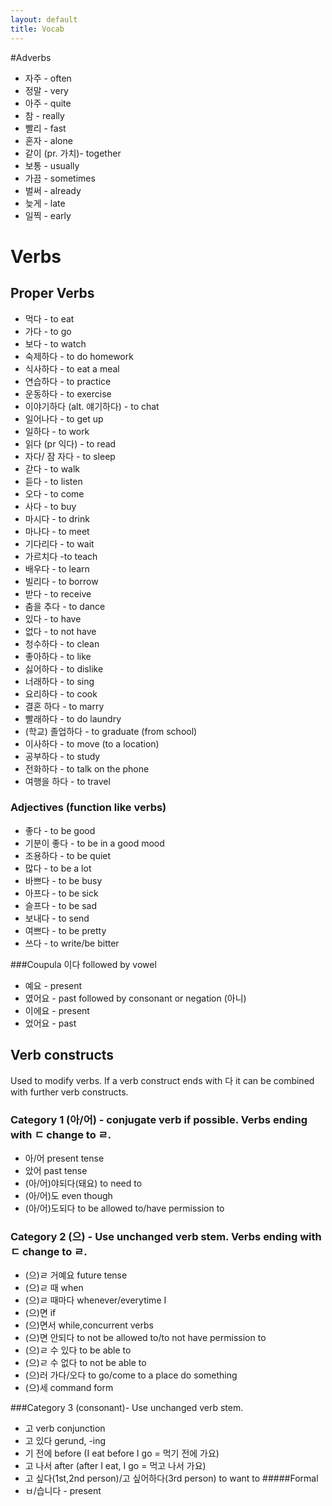 ```yaml
---
layout: default
title: Vocab
---
```


#Adverbs
- 자주 - often
- 정말 - very
- 아주 - quite
- 참 - really
- 빨리 - fast
- 혼자 - alone
- 같이 (pr. 가치)- together
- 보통 - usually
- 가끔 - sometimes
- 벌써 - already
- 늦게 - late
- 일찍 - early

# Verbs

## Proper Verbs
- 먹다 - to eat
- 가다 - to go
- 보다 - to watch
- 숙제하다 - to do homework
- 식사하다 - to eat a meal
- 연습하다 - to practice
- 운동하다 - to exercise
- 이야기하다 (alt. 얘기하다) - to chat
- 일어나다 - to get up
- 일하다 - to work
- 읽다 (pr 익다) - to read
- 자다/ 잠 자다 - to sleep
- 갇다 - to walk
- 듣다 - to listen
- 오다 - to come
- 사다 - to buy
- 마시다 - to drink
- 마나다 - to meet
- 기다리다 - to wait
- 가르치다 -to teach
- 배우다 - to learn
- 빌리다 - to borrow
- 받다 - to receive
- 춤을 추다 - to dance
- 있다 - to have
- 없다 - to not have
- 청수하다 - to clean
- 좋아하다 - to like
- 싫어하다 - to dislike
- 너래하다 - to sing
- 요리하다 - to cook
- 결혼 하다 - to marry
- 빨래하다 - to do laundry
- (학교) 졸업하다 - to graduate (from school)
- 이사하다 - to move (to a location)
- 공부하다 - to study
- 전화하다 - to talk on the phone
- 여행을 하다 - to travel

### Adjectives (function like verbs)
- 좋다 - to be good
- 기분이 좋다 - to be in a good mood
- 조용하다 - to be quiet
- 많다 - to be a lot
- 바쁘다 - to be busy
- 아프다 - to be sick
- 슬프다 - to be sad
- 보내다 - to send
- 여쁘다 - to be pretty
- 쓰다 - to write/be bitter

###Coupula 이다
followed by vowel
- 예요 - present
- 였어요 - past
followed by consonant or negation (아니)
- 이에요 - present
- 었어요 - past

## Verb constructs
Used to modify verbs. If a verb construct ends with 다 it can be combined with further verb constructs.

### Category 1 (아/어) - conjugate verb if possible. Verbs ending with ㄷ change to ㄹ.
- 아/어 present tense
- 았어 past tense
- (아/어)야되다(돼요) to need to
- (아/어)도 even though
- (아/어)도되다 to be allowed to/have permission to

### Category 2 (으) - Use unchanged verb stem. Verbs ending with ㄷ change to ㄹ.
- (으)ㄹ 거예요 future tense
- (으)ㄹ 때 when
- (으)ㄹ 때마다 whenever/everytime I
- (으)면 if
- (으)면서 while,concurrent verbs
- (으)면 안되다 to not be allowed to/to not have permission to
- (으)ㄹ 수 있다 to be able to
- (으)ㄹ 수 없다 to not be able to
- (으)러 가다/오다 to go/come to a place do something
- (으)세 command form

###Category 3 (consonant)- Use unchanged verb stem.
- 고 verb conjunction
- 고 있다 gerund, -ing
- 기 전에 before (I eat before I go = 먹기 전에 가요)
- 고 나서 after (after I eat, I go = 먹고 나서 가요)
- 고 싶다(1st,2nd person)/고 싶어하다(3rd person) to want to
#####Formal
- ㅂ/습니다 - present
